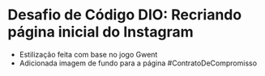 # Desafio de Código DIO: Recriando página inicial do Instagram

* Estilização feita com base no jogo Gwent
* Adicionada imagem de fundo para a página
#ContratoDeCompromisso
